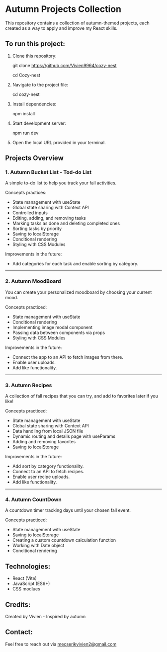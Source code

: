 # Autumn Projects Collection

This repository contains a collection of autumn-themed projects, 
each created as a way to apply and improve my React skills.


## To run this project:

1. Clone this repository:

    git clone https://github.com/Vivien9964/cozy-nest

    cd Cozy-nest

2. Navigate to the project file:

    cd cozy-nest

3. Install dependencies:

    npm install

4. Start development server:

    npm run dev

5. Open the local URL provided in your terminal.


## Projects Overview

### 1. Autumn Bucket List - Tod-do List
A simple to-do list to help you track your fall activities.

Concepts practices:

- State management with useState
- Global state sharing with Context API
- Controlled inputs
- Editing, adding, and removing tasks
- Marking tasks as done and deleting completed ones
- Sorting tasks by priority
- Saving to localStorage
- Conditional rendering
- Styling with CSS Modules

Improvements in the future:

- Add categories for each task and enable sorting by category.

---

### 2. Autumn MoodBoard
You can create your personalized moodboard by choosing your current mood. 

Concepts practiced: 

- State management with useState
- Conditional rendering
- Implementing image modal component
- Passing data between components via props
- Styling with CSS Modules

Improvements in the future: 

- Connect the app to an API to fetch images from there. 
- Enable user uploads.
- Add like functionality.

---

### 3. Autumn Recipes
A collection of fall recipes that you can try, and add to favorites later if you like!

Concepts practiced: 
- State management with useState
- Global state sharing with Context API
- Data handling from local JSON file
- Dynamic routing and details page with useParams
- Adding and removing favorites
- Saving to localStorage

Improvements in the future: 

- Add sort by category functionality.
- Connect to an API to fetch recipes.
- Enable user recipe uploads.
- Add like functionality.

---

### 4. Autumn CountDown
A countdown timer tracking days until your chosen fall event.

Concepts practiced: 
- State management with useState
- Saving to localStorage
- Creating a custom countdown calculation function
- Working with Date object
- Conditional rendering

## Technologies:
- React (Vite)
- JavaScript (ES6+)
- CSS modlues

## Credits:
Created by Vivien - Inspired by autumn

## Contact:
Feel free to reach out via mecserikvivien2@gmail.com


